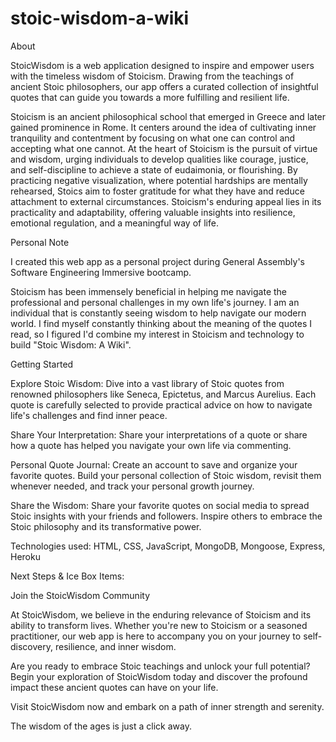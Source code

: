 # stoic-wisdom-a-wiki
About

StoicWisdom is a web application designed to inspire and empower users with the timeless wisdom of Stoicism. Drawing from the teachings of ancient Stoic philosophers, our app offers a curated collection of insightful quotes that can guide you towards a more fulfilling and resilient life.

Stoicism is an ancient philosophical school that emerged in Greece and later gained prominence in Rome. It centers around the idea of cultivating inner tranquility and contentment by focusing on what one can control and accepting what one cannot. At the heart of Stoicism is the pursuit of virtue and wisdom, urging individuals to develop qualities like courage, justice, and self-discipline to achieve a state of eudaimonia, or flourishing. By practicing negative visualization, where potential hardships are mentally rehearsed, Stoics aim to foster gratitude for what they have and reduce attachment to external circumstances. Stoicism's enduring appeal lies in its practicality and adaptability, offering valuable insights into resilience, emotional regulation, and a meaningful way of life.

Personal Note

I created this web app as a personal project during General Assembly's Software Engineering Immersive bootcamp.

Stoicism has been immensely beneficial in helping me navigate the professional and personal challenges in my own life's journey. I am an individual that is constantly seeing wisdom to help navigate our modern world. I find myself constantly thinking about the meaning of the quotes I read, so I figured I'd combine my interest in Stoicism and technology to build "Stoic Wisdom: A Wiki". 

Getting Started

Explore Stoic Wisdom: Dive into a vast library of Stoic quotes from renowned philosophers like Seneca, Epictetus, and Marcus Aurelius. Each quote is carefully selected to provide practical advice on how to navigate life's challenges and find inner peace.

Share Your Interpretation: Share your interpretations of a quote or share how a quote has helped you navigate your own life via commenting.

Personal Quote Journal: Create an account to save and organize your favorite quotes. Build your personal collection of Stoic wisdom, revisit them whenever needed, and track your personal growth journey.

Share the Wisdom: Share your favorite quotes on social media to spread Stoic insights with your friends and followers. Inspire others to embrace the Stoic philosophy and its transformative power.

Technologies used: HTML, CSS, JavaScript, MongoDB, Mongoose, Express, Heroku

Next Steps & Ice Box Items:

Join the StoicWisdom Community

At StoicWisdom, we believe in the enduring relevance of Stoicism and its ability to transform lives. Whether you're new to Stoicism or a seasoned practitioner, our web app is here to accompany you on your journey to self-discovery, resilience, and inner wisdom.

Are you ready to embrace Stoic teachings and unlock your full potential? Begin your exploration of StoicWisdom today and discover the profound impact these ancient quotes can have on your life.

Visit StoicWisdom now and embark on a path of inner strength and serenity. 

The wisdom of the ages is just a click away.